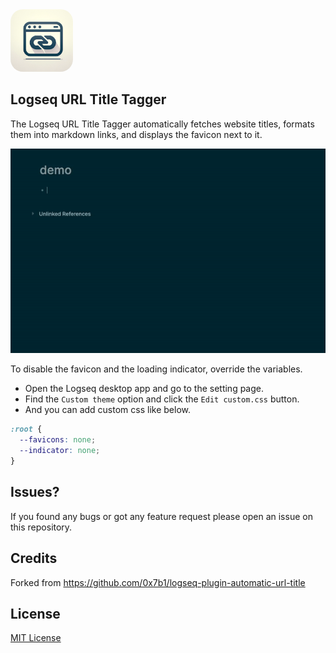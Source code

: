 <img src="icon.png" style="width: 100px; border-radius: 20px;">

## Logseq URL Title Tagger

The Logseq URL Title Tagger automatically fetches website titles, formats them into markdown links, and displays the favicon next to it.

![demo](demo.gif)

To disable the favicon and the loading indicator, override the variables.
- Open the Logseq desktop app and go to the setting page.
- Find the `Custom theme` option and click the `Edit custom.css` button.
- And you can add custom css like below.

```css
:root {
  --favicons: none;
  --indicator: none;
}
```

## Issues?

If you found any bugs or got any feature request please open an issue on this repository.

## Credits

Forked from https://github.com/0x7b1/logseq-plugin-automatic-url-title

## License

[MIT License](./LICENSE)

